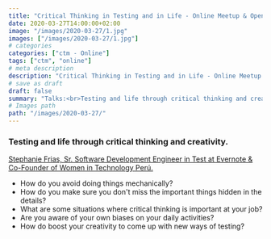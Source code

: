```yaml
---
title: "Critical Thinking in Testing and in Life - Online Meetup & Open Discussion"
date: 2020-03-27T14:00:00+02:00
image: "/images/2020-03-27/1.jpg"
images: ["/images/2020-03-27/1.jpg"]
# categories
categories: ["ctm - Online"]
tags: ["ctm", "online"]
# meta description
description: "Critical Thinking in Testing and in Life - Online Meetup & Open Discussion"
# save as draft
draft: false
summary: "Talks:<br>Testing and life through critical thinking and creativity (Stephanie Frias)"
# Images path
path: "/images/2020-03-27/"
---
```


### Testing and life through critical thinking and creativity.
[Stephanie Frias, Sr. Software Development Engineer in Test at Evernote & Co-Founder of Women in Technology Perú.](https://twitter.com/_stephfz_)

- How do you avoid doing things mechanically?
- How do you make sure you don't miss the important things hidden in the details?
- What are some situations where critical thinking is important at your job?
- Are you aware of your own biases on your daily activities?
- How do boost your creativity to come up with new ways of testing?
